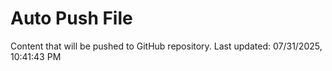 # Auto Push File

Content that will be pushed to GitHub repository.
Last updated: 07/31/2025, 10:41:43 PM
